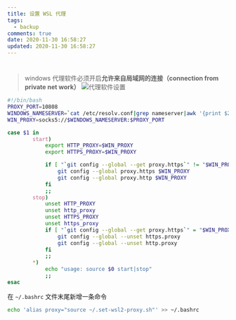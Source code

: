 ```yaml
---
title: 设置 WSL 代理
tags:
  - backup
comments: true
date: 2020-11-30 16:58:27
updated: 2020-11-30 16:58:27
---
```


# 

> windows 代理软件必须开启**允许来自局域网的连接（connection from private net work）**
![代理软件设置](https://i.loli.net/2020/11/30/vZ1EH96GKOnDQBI.png)

```bash
#!/bin/bash
PROXY_PORT=10808
WINDOWS_NAMESERVER=`cat /etc/resolv.conf|grep nameserver|awk '{print $2}'`
WIN_PROXY=socks5://$WINDOWS_NAMESERVER:$PROXY_PORT

case $1 in
        start)
            export HTTP_PROXY=$WIN_PROXY
            export HTTPS_PROXY=$WIN_PROXY

            if [ "`git config --global --get proxy.https`" != "$WIN_PROXY" ]; then
                git config --global proxy.https $WIN_PROXY
                git config --global proxy.http $WIN_PROXY
            fi
            ;;
        stop)
            unset HTTP_PROXY
            unset http_proxy
            unset HTTPS_PROXY
            unset https_proxy
            if [ "`git config --global --get proxy.https`" = "$WIN_PROXY" ]; then
                git config --global --unset https.proxy
                git config --global --unset http.proxy
            fi
            ;;
        *)
            echo "usage: source $0 start|stop"
            ;;
esac
```

在 `~/.bashrc` 文件末尾新增一条命令

```bash
echo 'alias proxy="source ~/.set-wsl2-proxy.sh"' >> ~/.bashrc
```
